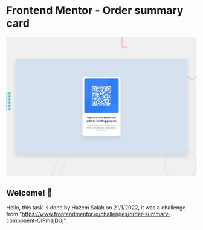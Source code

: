 # Frontend Mentor - Order summary card

![Design preview for the Order summary card coding challenge](./design/desktop-preview.jpg)

## Welcome! 👋

Hello, this task is done by Hazem Salah on 21/1/2022, it was a challenge from "https://www.frontendmentor.io/challenges/order-summary-component-QlPmajDUj".
